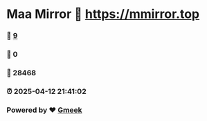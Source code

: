 # Maa Mirror :link: https://mmirror.top 
### :page_facing_up: [9](https://mmirror.top/tag.html) 
### :speech_balloon: 0 
### :hibiscus: 28468 
### :alarm_clock: 2025-04-12 21:41:02 
### Powered by :heart: [Gmeek](https://github.com/Meekdai/Gmeek)
